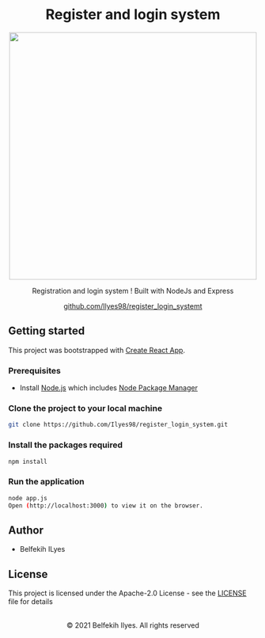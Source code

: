 <h1 align="center">Register and login system</h1>

<p align="center">
    <img src="https://urlz.fr/gIHu" width="500px" />

</p>

<p align="center">
  Registration and login system ! Built with NodeJs and Express
</p>

<p align="center">
  <a href="https://github.com/Ilyes98/register_login_system">github.com/Ilyes98/register_login_systemt</a>
</p>

## Getting started

This project was bootstrapped with [Create React App](https://github.com/facebook/create-react-app).

### Prerequisites

- Install [Node.js](https://nodejs.org) which includes [Node Package Manager](https://www.npmjs.com/get-npm)

### Clone the project to your local machine

```bash
git clone https://github.com/Ilyes98/register_login_system.git
```
### Install the packages required

```bash
npm install
```
### Run the application

```bash
node app.js
Open (http://localhost:3000) to view it on the browser.
```

## Author

- Belfekih ILyes

## License

This project is licensed under the Apache-2.0 License - see the [LICENSE](LICENSE) file for details

<p align="center">
  <br />
  © 2021 Belfekih Ilyes. All rights reserved
</p>
